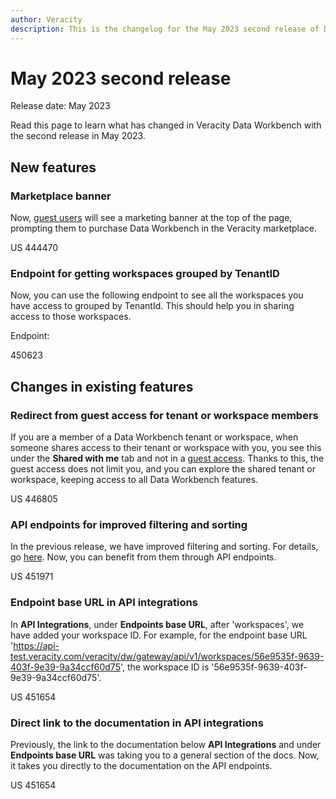 ```yaml
---
author: Veracity
description: This is the changelog for the May 2023 second release of Data Workbench.
---
```


# May 2023 second release

Release date: May 2023

Read this page to learn what has changed in Veracity Data Workbench with the second release in May 2023.

## New features

### Marketplace banner
Now, [guest users](releasejan23.md) will see a marketing banner at the top of the page, prompting them to purchase Data Workbench in the Veracity marketplace.

US 444470

### Endpoint for getting workspaces grouped by TenantID
Now, you can use the following endpoint to see all the workspaces you have access to grouped by TenantId. This should help you in sharing access to those workspaces.

Endpoint:

450623

## Changes in existing features

### Redirect from guest access for tenant or workspace members
If you are a member of a Data Workbench tenant or workspace, when someone shares access to their tenant or workspace with you, you see this under the **Shared with me** tab and not in a [guest access](releasejan23.md). Thanks to this, the guest access does not limit you, and you can explore the shared tenant or workspace, keeping access to all Data Workbench features.

US 446805

### API endpoints for improved filtering and sorting
In the previous release, we have improved filtering and sorting. For details, go [here](releasemay23.md). Now, you can benefit from them through API endpoints.

US 451971

### Endpoint base URL in API integrations
In **API Integrations**, under **Endpoints base URL**, after 'workspaces', we have added your workspace ID. 
For example, for the endpoint base URL 'https://api-test.veracity.com/veracity/dw/gateway/api/v1/workspaces/56e9535f-9639-403f-9e39-9a34ccf60d75', the workspace ID is '56e9535f-9639-403f-9e39-9a34ccf60d75'.

US 451654

### Direct link to the documentation in API integrations
Previously, the link to the documentation below  **API Integrations** and under **Endpoints base URL** was taking you to a general section of the docs. Now, it takes you directly to the documentation on the API endpoints. 

US 451654